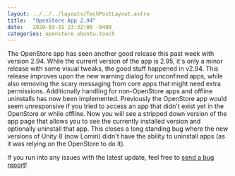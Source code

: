 ```yaml
---
layout: ../../../layouts/TechPostLayout.astro
title:  "OpenStore App 2.94"
date:   2020-03-31 23:32:00 -0400
categories: openstore ubuntu-touch
---
```


The OpenStore app has seen another good release this past week with version 2.94.
While the current version of the app is 2.95, it's only a minor release with some
visual tweaks, the good stuff happened in v2.94. This release improves upon the
new warning dialog for unconfined apps, while also removing the scary messaging
from core apps that might need extra permissions. Additionally handling for
non-OpenStore apps and offline uninstalls has now been implemented. Previously
the OpenStore app would seem unresponsive if you tried to access an app that didn't
exist yet in the OpenStore or while offline. Now you will see a stripped down version
of the app page that allows you to see the currently installed version and optionally
uninstall that app. This closes a long standing bug where the new versions of
Unity 8 (now Lomiri) didn't have the ability to uninstall apps (as it was relying
on the OpenStore to do it).

If you run into any issues with the latest update, feel free to
[send a bug report](https://gitlab.com/theopenstore/openstore-meta/issues)!
